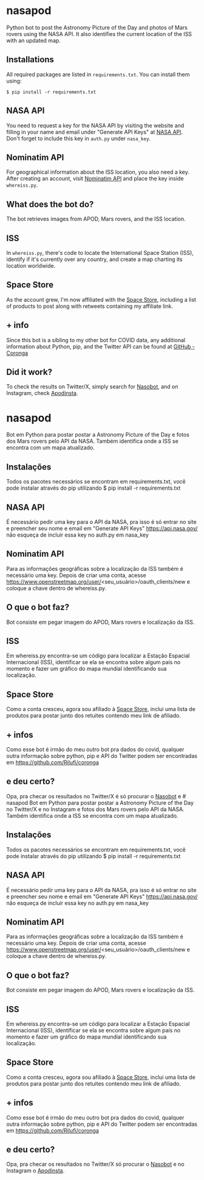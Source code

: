 # nasapod
Python bot to post the Astronomy Picture of the Day and photos of Mars rovers using the NASA API. It also identifies the current location of the ISS with an updated map.

## Installations
All required packages are listed in `requirements.txt`. You can install them using:

```
$ pip install -r requirements.txt
```

## NASA API
You need to request a key for the NASA API by visiting the website and filling in your name and email under "Generate API Keys" at [NASA API](https://api.nasa.gov/). Don't forget to include this key in `auth.py` under `nasa_key`.

## Nominatim API
For geographical information about the ISS location, you also need a key. After creating an account, visit [Nominatim API](https://www.openstreetmap.org/user/<your_username>/oauth_clients/new) and place the key inside `whereiss.py`.

## What does the bot do?
The bot retrieves images from APOD, Mars rovers, and the ISS location.

## ISS
In `whereiss.py`, there's code to locate the International Space Station (ISS), identify if it's currently over any country, and create a map charting its location worldwide.

## Space Store
As the account grew, I'm now affiliated with the [Space Store](https://thespacestore.com/), including a list of products to post along with retweets containing my affiliate link.

## + info
Since this bot is a sibling to my other bot for COVID data, any additional information about Python, pip, and the Twitter API can be found at [GitHub - Coronga](https://github.com/Rilufi/coronga)

## Did it work?
To check the results on Twitter/X, simply search for [Nasobot](https://twitter.com/nasobot), and on Instagram, check [Apodinsta](https://www.instagram.com/apodinsta/).


# nasapod
Bot em Python para postar postar a Astronomy Picture of the Day e fotos dos Mars rovers pelo API da NASA. Também identifica onde a ISS se encontra com um mapa atualizado.

## Instalações
Todos os pacotes necessários se encontram em requirements.txt, você pode instalar através do pip utilizando
$ pip install -r requirements.txt

## NASA API
É necessário pedir uma key para o API da NASA, pra isso é só entrar no site e preencher seu nome e email em "Generate API Keys" https://api.nasa.gov/ não esqueça de incluir essa key no auth.py em nasa_key

## Nominatim API
Para as informações geográficas sobre a localização da ISS também é necessário uma key. Depois de criar uma conta, acesse https://www.openstreetmap.org/user/<seu_usuário>/oauth_clients/new e coloque a chave dentro de whereiss.py.

## O que o bot faz?
Bot consiste em pegar imagem do APOD, Mars rovers e localização da ISS.

## ISS
Em whereiss.py encontra-se um código para localizar a Estação Espacial Internacional (ISS), identificar se ela se encontra sobre algum país no momento e fazer um gráfico do mapa mundial identificando sua localização.

## Space Store
Como a conta cresceu, agora sou afiliado à [Space Store](https://thespacestore.com/), inclui uma lista de produtos para postar junto dos retuites contendo meu link de afiliado. 

## + infos
Como esse bot é irmão do meu outro bot pra dados do covid, qualquer outra informação sobre python, pip e API do Twitter podem ser encontradas em https://github.com/Rilufi/coronga

## e deu certo?
Opa, pra checar os resultados no Twitter/X é só procurar o [Nasobot](https://twitter.com/nasobot) e # nasapod
Bot em Python para postar postar a Astronomy Picture of the Day no Twitter/X e no Instagram e fotos dos Mars rovers pelo API da NASA. Também identifica onde a ISS se encontra com um mapa atualizado.

## Instalações
Todos os pacotes necessários se encontram em requirements.txt, você pode instalar através do pip utilizando
$ pip install -r requirements.txt

## NASA API
É necessário pedir uma key para o API da NASA, pra isso é só entrar no site e preencher seu nome e email em "Generate API Keys" https://api.nasa.gov/ não esqueça de incluir essa key no auth.py em nasa_key

## Nominatim API
Para as informações geográficas sobre a localização da ISS também é necessário uma key. Depois de criar uma conta, acesse https://www.openstreetmap.org/user/<seu_usuário>/oauth_clients/new e coloque a chave dentro de whereiss.py.

## O que o bot faz?
Bot consiste em pegar imagem do APOD, Mars rovers e localização da ISS.

## ISS
Em whereiss.py encontra-se um código para localizar a Estação Espacial Internacional (ISS), identificar se ela se encontra sobre algum país no momento e fazer um gráfico do mapa mundial identificando sua localização.

## Space Store
Como a conta cresceu, agora sou afiliado à [Space Store](https://thespacestore.com/), inclui uma lista de produtos para postar junto dos retuites contendo meu link de afiliado. 

## + infos
Como esse bot é irmão do meu outro bot pra dados do covid, qualquer outra informação sobre python, pip e API do Twitter podem ser encontradas em https://github.com/Rilufi/coronga

## e deu certo?
Opa, pra checar os resultados no Twitter/X só procurar o [Nasobot](https://twitter.com/nasobot) e no Instagram o [Apodinsta](https://www.instagram.com/apodinsta/).

